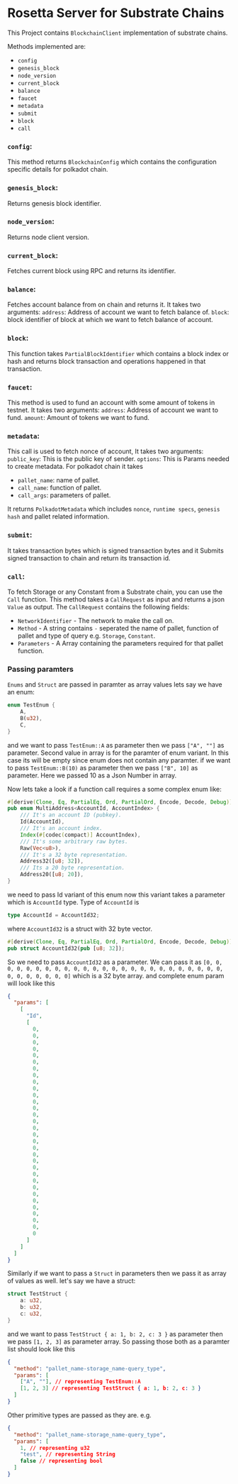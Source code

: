 # **Rosetta Server for Substrate Chains**

This Project contains `BlockchainClient` implementation of substrate chains.

Methods implemented are:

- `config`
- `genesis_block`
- `node_version`
- `current_block`
- `balance`
- `faucet`
- `metadata`
- `submit`
- `block`
- `call`

### `config`:

This method returns `BlockchainConfig` which contains the configuration specific details for polkadot chain.

### `genesis_block`:

Returns genesis block identifier.

### `node_version`:

Returns node client version.

### `current_block`:

Fetches current block using RPC and returns its identifier.

### `balance`:

Fetches account balance from on chain and returns it. It takes two arguments:
`address`: Address of account we want to fetch balance of.
`block`: block identifier of block at which we want to fetch balance of account.

### `block`:

This function takes `PartialBlockIdentifier` which contains a block index or hash and returns block transaction and operations happened in that transaction.

### `faucet`:

This method is used to fund an account with some amount of tokens in testnet. It takes two arguments:
`address`: Address of account we want to fund.
`amount`: Amount of tokens we want to fund.

### `metadata`:

This call is used to fetch nonce of account, It takes two arguments:
`public_key`: This is the public key of sender.
`options`: This is Params needed to create metadata. For polkadot chain it takes

- `pallet_name`: name of pallet.
- `call_name`: function of pallet.
- `call_args`: parameters of pallet.

It returns `PolkadotMetadata` which includes `nonce`, `runtime specs`, `genesis hash` and pallet related information.

### `submit`:

It takes transaction bytes which is signed transaction bytes and it Submits signed transaction to chain and return its transaction id.

### `call`:

To fetch Storage or any Constant from a Substrate chain, you can use the `Call` function. This method takes a `CallRequest` as input and returns a json `Value` as output. The `CallRequest` contains the following fields:

- `NetworkIdentifier` - The network to make the call on.
- `Method` - A string contains `-` seperated the name of pallet, function of pallet and type of query e.g. `Storage`, `Constant`.
- `Parameters` - A Array containing the parameters required for that pallet function.

### **Passing paramters**

`Enums` and `Struct` are passed in paramter as array values
lets say we have an enum:

```Rust
enum TestEnum {
    A,
    B(u32),
    C,
}
```

and we want to pass `TestEnum::A` as parameter then we pass `["A", ""]` as parameter.
Second value in array is for the paramter of enum variant. In this case its will be empty since enum does not contain any paramter.
if we want to pass `TestEnum::B(10)` as parameter then we pass `["B", 10]` as parameter.
Here we passed 10 as a Json Number in array.

Now lets take a look if a function call requires a some complex enum like:

```Rust
#[derive(Clone, Eq, PartialEq, Ord, PartialOrd, Encode, Decode, Debug)]
pub enum MultiAddress<AccountId, AccountIndex> {
    /// It's an account ID (pubkey).
    Id(AccountId),
    /// It's an account index.
    Index(#[codec(compact)] AccountIndex),
    /// It's some arbitrary raw bytes.
    Raw(Vec<u8>),
    /// It's a 32 byte representation.
    Address32([u8; 32]),
    /// Its a 20 byte representation.
    Address20([u8; 20]),
}
```

we need to pass Id variant of this enum now this variant takes a parameter which is `AccountId` type. Type of `AccountId` is

```Rust
type AccountId = AccountId32;
```

where `AccountId32` is a struct with 32 byte vector.

```Rust
#[derive(Clone, Eq, PartialEq, Ord, PartialOrd, Encode, Decode, Debug)]
pub struct AccountId32(pub [u8; 32]);
```

So we need to pass `AccountId32` as a parameter. We can pass it as `[0, 0, 0, 0, 0, 0, 0, 0, 0, 0, 0, 0, 0, 0, 0, 0, 0, 0, 0, 0, 0, 0, 0, 0, 0, 0, 0, 0, 0, 0, 0, 0]` which is a 32 byte array. and complete enum param will look like this

```Json
{
  "params": [
    [
      "Id",
      [
        0,
        0,
        0,
        0,
        0,
        0,
        0,
        0,
        0,
        0,
        0,
        0,
        0,
        0,
        0,
        0,
        0,
        0,
        0,
        0,
        0,
        0,
        0,
        0,
        0,
        0,
        0,
        0,
        0,
        0,
        0,
        0
      ]
    ]
  ]
}
```

Similarly if we want to pass a `Struct` in parameters then we pass it as array of values as well.
let's say we have a struct:

```Rust
struct TestStruct {
    a: u32,
    b: u32,
    c: u32,
}
```

and we want to pass `TestStruct { a: 1, b: 2, c: 3 }` as parameter then we pass `[1, 2, 3]` as parameter array.
So passing those both as a paramter list should look like this

```Json
{
  "method": "pallet_name-storage_name-query_type",
  "params": [
    ["A", ""], // representing TestEnum::A
    [1, 2, 3] // representing TestStruct { a: 1, b: 2, c: 3 }
  ]
}
```

Other primitive types are passed as they are. e.g.

```Json
{
  "method": "pallet_name-storage_name-query_type",
  "params": [
    1, // representing u32
    "test", // representing String
    false // representing bool
  ]
}
```
